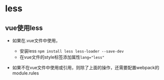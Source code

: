 # less

## vue使用less
* 如果在.vue文件中使用，
	* 安装less `npm install less less-loader --save-dev`
	* 在vue文件的style标签添加属性`lang="less"`

* 如果不在vue文件中使用或引用，则除了上面的操作，还需要配置webpack的module.rules